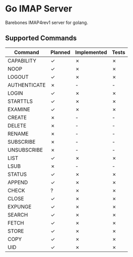 Go IMAP Server
==============

Barebones IMAP4rev1 server for golang.

Supported Commands
------------------
Command       | Planned | Implemented | Tests
------------- | ------- | ----------- | -----
CAPABILITY    | ✓       | ✗           | ✗
NOOP          | ✓       | ✗           | ✗
LOGOUT        | ✓       | ✗           | ✗
AUTHENTICATE  | ✗       | -           | -
LOGIN         | ✓       | ✗           | ✗
STARTTLS      | ✓       | ✗           | ✗
EXAMINE       | ✓       | ✗           | ✗
CREATE        | ✗       | -           | -
DELETE        | ✗       | -           | -
RENAME        | ✗       | -           | -
SUBSCRIBE     | ✗       | -           | -
UNSUBSCRIBE   | ✗       | -           | -
LIST          | ✓       | ✗           | ✗
LSUB          | ✗       | -           | -
STATUS        | ✓       | ✗           | ✗
APPEND        | ✓       | ✗           | ✗
CHECK         | ?       | ✗           | ✗
CLOSE         | ✓       | ✗           | ✗
EXPUNGE       | ✓       | ✗           | ✗
SEARCH        | ✓       | ✗           | ✗
FETCH         | ✓       | ✗           | ✗
STORE         | ✓       | ✗           | ✗
COPY          | ✓       | ✗           | ✗
UID           | ✓       | ✗           | ✗
